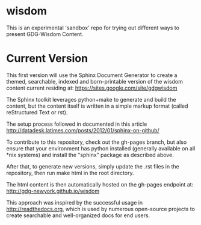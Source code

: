 wisdom
======

This is an experimental 'sandbox' repo for trying out different ways to present GDG-Wisdom Content.


Current Version
===============
This first version will use the Sphinx Document Generator to create a themed, searchable, indexed and 
born-printable version of the wisdom content current residing at:
https://sites.google.com/site/gdgwisdom

The Sphinx toolkit leverages python+make to generate and build the content, but the content itself 
is written in a simple markup format (called reStructured Text or rst). 

The setup process followed in documented in this article
    http://datadesk.latimes.com/posts/2012/01/sphinx-on-github/
    
To contribute to this repository, check out the gh-pages branch, but also ensure that your environment
has python installed (generally available on all *nix systems) and install the "sphinx" package as 
described above.

After that, to generate new versions, simply update the .rst files in the repository, then run 
    make html
in the root directory.

The html content is then automatically hosted on the gh-pages endpoint at:
http://gdg-newyork.github.io/wisdom

This approach was inspired by the successful usage in http://readthedocs.org, which is used 
by numerous open-source projects to create searchable and well-organized docs for end users.
